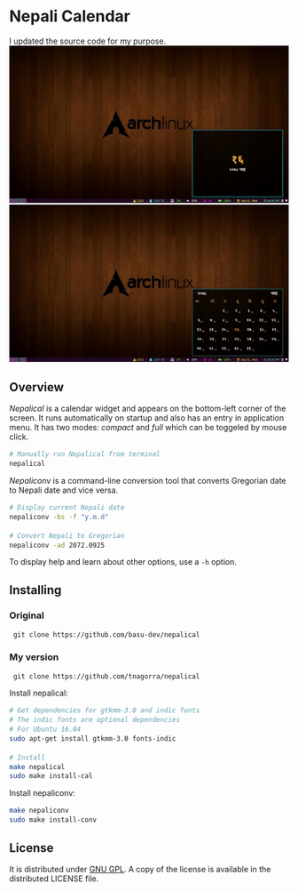 # Nepali Calendar

I updated the source code for my purpose.
<img src="image/image1.png">
<img src="image/image2.png">

## Overview

_Nepalical_ is a calendar widget and appears on the bottom-left corner of the screen. It runs automatically on startup and also has an entry in application menu. It has two modes: _compact_ and _full_ which can be toggeled by mouse click.

```bash
# Manually run Nepalical from terminal
nepalical
```

_Nepaliconv_ is a command-line conversion tool that converts Gregorian date to Nepali date and vice versa.

```bash
# Display current Nepali date
nepaliconv -bs -f "y.m.d"

# Convert Nepali to Gregorian
nepaliconv -ad 2072.0925
```

To display help and learn about other options, use a `-h` option.

## Installing

### Original

```
 git clone https://github.com/basu-dev/nepalical
```

### My version

```
 git clone https://github.com/tnagorra/nepalical
```

Install nepalical:

```bash
# Get dependencies for gtkmm-3.0 and indic fonts
# The indic fonts are optional dependencies
# For Ubuntu 16.04
sudo apt-get install gtkmm-3.0 fonts-indic

# Install
make nepalical
sudo make install-cal
```

Install nepaliconv:

```bash
make nepaliconv
sudo make install-conv
```

## License

It is distributed under [GNU GPL][1]. A copy of the license is available in the distributed LICENSE file.

[1]: http://www.gnu.org/licenses/gpl.txt
